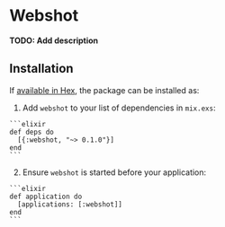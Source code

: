 # Webshot

**TODO: Add description**

## Installation

If [available in Hex](https://hex.pm/docs/publish), the package can be installed as:

  1. Add `webshot` to your list of dependencies in `mix.exs`:

    ```elixir
    def deps do
      [{:webshot, "~> 0.1.0"}]
    end
    ```

  2. Ensure `webshot` is started before your application:

    ```elixir
    def application do
      [applications: [:webshot]]
    end
    ```

